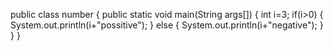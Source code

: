 public class number
{
 public static void main(String args[])
 {
 int i=3;
 if(i>0)
 {
  System.out.println(i+"possitive");
  }
 else 
 {
  System.out.println(i+"negative");
  }
  }
  }
 
